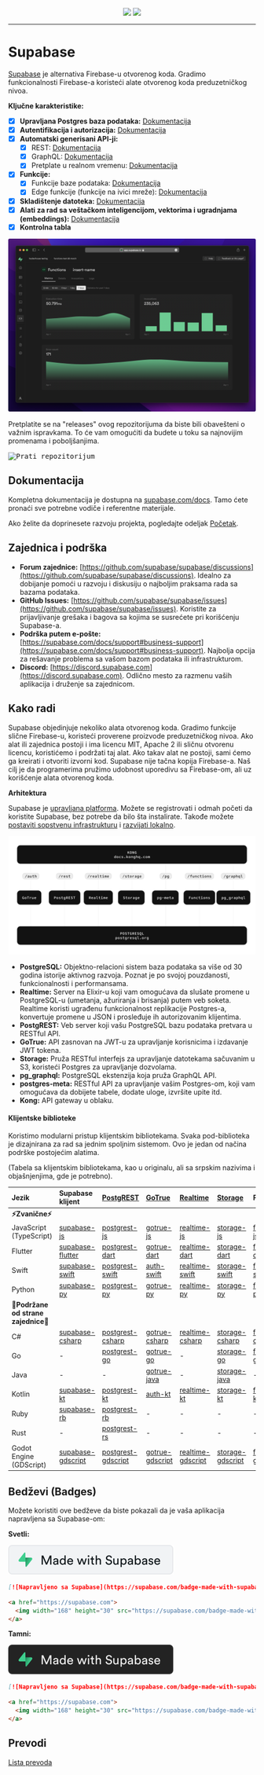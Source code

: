 <p align="center">
<img src="https://user-images.githubusercontent.com/8291514/213727234-cda046d6-28c6-491a-b284-b86c5cede25d.png#gh-light-mode-only">
<img src="https://user-images.githubusercontent.com/8291514/213727225-56186826-bee8-43b5-9b15-86e839d89393.png#gh-dark-mode-only">
</p>

---

# Supabase

[Supabase](https://supabase.com) je alternativa Firebase-u otvorenog koda. Gradimo funkcionalnosti Firebase-a koristeći alate otvorenog koda preduzetničkog nivoa.

**Ključne karakteristike:**

- [x] **Upravljana Postgres baza podataka:** [Dokumentacija](https://supabase.com/docs/guides/database)
- [x] **Autentifikacija i autorizacija:** [Dokumentacija](https://supabase.com/docs/guides/auth)
- [x] **Automatski generisani API-ji:**
    - [x] REST: [Dokumentacija](https://supabase.com/docs/guides/api)
    - [x] GraphQL: [Dokumentacija](https://supabase.com/docs/guides/graphql)
    - [x] Pretplate u realnom vremenu: [Dokumentacija](https://supabase.com/docs/guides/realtime)
- [x] **Funkcije:**
    - [x] Funkcije baze podataka: [Dokumentacija](https://supabase.com/docs/guides/database/functions)
    - [x] Edge funkcije (funkcije na ivici mreže): [Dokumentacija](https://supabase.com/docs/guides/functions)
- [x] **Skladištenje datoteka:** [Dokumentacija](https://supabase.com/docs/guides/storage)
- [x] **Alati za rad sa veštačkom inteligencijom, vektorima i ugradnjama (embeddings):** [Dokumentacija](https://supabase.com/docs/guides/ai)
- [x] **Kontrolna tabla**

![Supabase kontrolna tabla](https://raw.githubusercontent.com/supabase/supabase/master/apps/www/public/images/github/supabase-dashboard.png)

Pretplatite se na "releases" ovog repozitorijuma da biste bili obavešteni o važnim ispravkama. To će vam omogućiti da budete u toku sa najnovijim promenama i poboljšanjima.

<kbd><img src="https://raw.githubusercontent.com/supabase/supabase/d5f7f413ab356dc1a92075cb3cee4e40a957d5b1/web/static/watch-repo.gif" alt="Prati repozitorijum"/></kbd>

## Dokumentacija

Kompletna dokumentacija je dostupna na [supabase.com/docs](https://supabase.com/docs). Tamo ćete pronaći sve potrebne vodiče i referentne materijale.

Ako želite da doprinesete razvoju projekta, pogledajte odeljak [Početak](./../DEVELOPERS.md).

## Zajednica i podrška

*   **Forum zajednice:** [https://github.com/supabase/supabase/discussions](https://github.com/supabase/supabase/discussions). Idealno za dobijanje pomoći u razvoju i diskusiju o najboljim praksama rada sa bazama podataka.
*   **GitHub Issues:** [https://github.com/supabase/supabase/issues](https://github.com/supabase/supabase/issues). Koristite za prijavljivanje grešaka i bagova sa kojima se susrećete pri korišćenju Supabase-a.
*   **Podrška putem e-pošte:** [https://supabase.com/docs/support#business-support](https://supabase.com/docs/support#business-support). Najbolja opcija za rešavanje problema sa vašom bazom podataka ili infrastrukturom.
*   **Discord:** [https://discord.supabase.com](https://discord.supabase.com). Odlično mesto za razmenu vaših aplikacija i druženje sa zajednicom.

## Kako radi

Supabase objedinjuje nekoliko alata otvorenog koda. Gradimo funkcije slične Firebase-u, koristeći proverene proizvode preduzetničkog nivoa. Ako alat ili zajednica postoji i ima licencu MIT, Apache 2 ili sličnu otvorenu licencu, koristićemo i podržati taj alat. Ako takav alat ne postoji, sami ćemo ga kreirati i otvoriti izvorni kod. Supabase nije tačna kopija Firebase-a. Naš cilj je da programerima pružimo udobnost uporedivu sa Firebase-om, ali uz korišćenje alata otvorenog koda.

**Arhitektura**

Supabase je [upravljana platforma](https://supabase.com/dashboard). Možete se registrovati i odmah početi da koristite Supabase, bez potrebe da bilo šta instalirate. Takođe možete [postaviti sopstvenu infrastrukturu](https://supabase.com/docs/guides/hosting/overview) i [razvijati lokalno](https://supabase.com/docs/guides/local-development).

![Arhitektura](./../apps/docs/public/img/supabase-architecture.svg)

*   **PostgreSQL:** Objektno-relacioni sistem baza podataka sa više od 30 godina istorije aktivnog razvoja. Poznat je po svojoj pouzdanosti, funkcionalnosti i performansama.
*   **Realtime:** Server na Elixir-u koji vam omogućava da slušate promene u PostgreSQL-u (umetanja, ažuriranja i brisanja) putem veb soketa. Realtime koristi ugrađenu funkcionalnost replikacije Postgres-a, konvertuje promene u JSON i prosleđuje ih autorizovanim klijentima.
*   **PostgREST:** Veb server koji vašu PostgreSQL bazu podataka pretvara u RESTful API.
*   **GoTrue:** API zasnovan na JWT-u za upravljanje korisnicima i izdavanje JWT tokena.
*   **Storage:** Pruža RESTful interfejs za upravljanje datotekama sačuvanim u S3, koristeći Postgres za upravljanje dozvolama.
*   **pg_graphql:** PostgreSQL ekstenzija koja pruža GraphQL API.
*   **postgres-meta:** RESTful API za upravljanje vašim Postgres-om, koji vam omogućava da dobijete tabele, dodate uloge, izvršite upite itd.
*   **Kong:** API gateway u oblaku.

#### Klijentske biblioteke

Koristimo modularni pristup klijentskim bibliotekama. Svaka pod-biblioteka je dizajnirana za rad sa jednim spoljnim sistemom. Ovo je jedan od načina podrške postojećim alatima.

(Tabela sa klijentskim bibliotekama, kao u originalu, ali sa srpskim nazivima i objašnjenjima, gde je potrebno).

| Jezik                       | Supabase klijent                                                     | [PostgREST](https://www.postgresql.org/)                                                                         | [GoTrue](https://github.com/supabase/gotrue)                                                                                | [Realtime](https://github.com/supabase/realtime)                                                                              | [Storage](https://github.com/supabase/storage-api)                                                                                 | Functions                                                                               |
| :-------------------------- | :------------------------------------------------------------------ | :-------------------------------------------------------------------------------- | :------------------------------------------------------------------------------------ | :----------------------------------------------------------------------------------- | :-------------------------------------------------------------------------------------- | :----------------------------------------------------------------------------------- |
| **⚡️Zvanične⚡️**      |                                                                     |                                                                                   |                                                                                      |                                                                                     |                                                                                        |                                                                                      |
| JavaScript (TypeScript)     | [supabase-js](https://github.com/supabase/supabase-js)               | [postgrest-js](https://github.com/supabase/postgrest-js)                             | [gotrue-js](https://github.com/supabase/gotrue-js)                                     | [realtime-js](https://github.com/supabase/realtime-js)                                 | [storage-js](https://github.com/supabase/storage-js)                                   | [functions-js](https://github.com/supabase/functions-js)                             |
| Flutter                     | [supabase-flutter](https://github.com/supabase/supabase-flutter)     | [postgrest-dart](https://github.com/supabase/postgrest-dart)                         | [gotrue-dart](https://github.com/supabase/gotrue-dart)                                 | [realtime-dart](https://github.com/supabase/realtime-dart)                             | [storage-dart](https://github.com/supabase/storage-dart)                               | [functions-dart](https://github.com/supabase/functions-dart)                         |
| Swift                      | [supabase-swift](https://github.com/supabase/supabase-swift)          | [postgrest-swift](https://github.com/supabase/supabase-swift/tree/main/Sources/PostgREST) | [auth-swift](https://github.com/supabase/supabase-swift/tree/main/Sources/Auth)     | [realtime-swift](https://github.com/supabase/supabase-swift/tree/main/Sources/Realtime) | [storage-swift](https://github.com/supabase/supabase-swift/tree/main/Sources/Storage) | [functions-swift](https://github.com/supabase/supabase-swift/tree/main/Sources/Functions) |
| Python                      | [supabase-py](https://github.com/supabase/supabase-py)               | [postgrest-py](https://github.com/supabase/postgrest-py)                             | [gotrue-py](https://github.com/supabase/gotrue-py)                                     | [realtime-py](https://github.com/supabase/realtime-py)                                 | [storage-py](https://github.com/supabase/storage-py)                                   | [functions-py](https://github.com/supabase/functions-py)                             |
| **💚Podržane od strane zajednice💚** |                                                                     |                                                                                   |                                                                                      |                                                                                     |                                                                                        |                                                                                      |
| C#                          | [supabase-csharp](https://github.com/supabase-community/supabase-csharp) | [postgrest-csharp](https://github.com/supabase-community/postgrest-csharp)           | [gotrue-csharp](https://github.com/supabase-community/gotrue-csharp)                 | [realtime-csharp](https://github.com/supabase-community/realtime-csharp)             | [storage-csharp](https://github.com/supabase-community/storage-csharp)                 | [functions-csharp](https://github.com/supabase-community/functions-csharp)           |
| Go                          | -                                                                   | [postgrest-go](https://github.com/supabase-community/postgrest-go)                     | [gotrue-go](https://github.com/supabase-community/gotrue-go)                           | -                                                                                   | [storage-go](https://github.com/supabase-community/storage-go)                       | [functions-go](https://github.com/supabase-community/functions-go)                   |
| Java                        | -                                                                   | -                                                                                   | [gotrue-java](https://github.com/supabase-community/gotrue-java)                       | -                                                                                   | [storage-java](https://github.com/supabase-community/storage-java)                   | -                                                                                   |
| Kotlin                      | [supabase-kt](https://github.com/supabase-community/supabase-kt)       | [postgrest-kt](https://github.com/supabase-community/supabase-kt/tree/master/Postgrest) | [auth-kt](https://github.com/supabase-community/supabase-kt/tree/master/Auth)         | [realtime-kt](https://github.com/supabase-community/supabase-kt/tree/master/Realtime)   | [storage-kt](https://github.com/supabase-community/supabase-kt/tree/master/Storage)   | [functions-kt](https://github.com/supabase-community/supabase-kt/tree/master/Functions) |
| Ruby                      | [supabase-rb](https://github.com/supabase-community/supabase-rb)      |      [postgrest-rb](https://github.com/supabase-community/postgrest-rb)                                                                             |    -                                                                                  |        -                                                                            |     -                                                                                 |          -                                                                          |
| Rust                      |      -                                                                 |       [postgrest-rs](https://github.com/supabase-community/postgrest-rs)                                                                            |      -                                                                                 |       -                                                                             |       -                                                                                |         -                                                                           |
| Godot Engine (GDScript)      |   [supabase-gdscript](https://github.com/supabase-community/godot-engine.supabase)                                                                  |        [postgrest-gdscript](https://github.com/supabase-community/postgrest-gdscript)                                                                            |        [gotrue-gdscript](https://github.com/supabase-community/gotrue-gdscript)                                                                                |    [realtime-gdscript](https://github.com/supabase-community/realtime-gdscript)                                                                                  |         [storage-gdscript](https://github.com/supabase-community/storage-gdscript)                                                                                 |  [functions-gdscript](https://github.com/supabase-community/functions-gdscript)                                                                                       |

## Bedževi (Badges)

Možete koristiti ove bedževe da biste pokazali da je vaša aplikacija napravljena sa Supabase-om:

**Svetli:**

![Napravljeno sa Supabase](./../apps/www/public/badge-made-with-supabase.svg)

```md
[![Napravljeno sa Supabase](https://supabase.com/badge-made-with-supabase.svg)](https://supabase.com)
```

```html
<a href="https://supabase.com">
  <img width="168" height="30" src="https://supabase.com/badge-made-with-supabase.svg" alt="Napravljeno sa Supabase" />
</a>
```

**Tamni:**

![Napravljeno sa Supabase (tamna verzija)](./../apps/www/public/badge-made-with-supabase-dark.svg)

```md
[![Napravljeno sa Supabase](https://supabase.com/badge-made-with-supabase-dark.svg)](https://supabase.com)
```

```html
<a href="https://supabase.com">
  <img width="168" height="30" src="https://supabase.com/badge-made-with-supabase-dark.svg" alt="Napravljeno sa Supabase" />
</a>
```

## Prevodi

[Lista prevoda](./languages.md)
